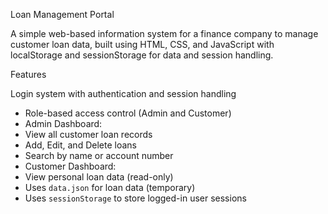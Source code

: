 Loan Management Portal

A simple web-based information system for a finance company to manage customer loan data, built using HTML, CSS, and JavaScript with localStorage and sessionStorage for data and session handling.

 Features

Login system with authentication and session handling
-  Role-based access control (Admin and Customer)
-  Admin Dashboard:
  - View all customer loan records
  - Add, Edit, and Delete loans
  - Search by name or account number
-  Customer Dashboard:
  - View personal loan data (read-only)
-  Uses `data.json` for loan data (temporary)
- Uses `sessionStorage` to store logged-in user sessions

